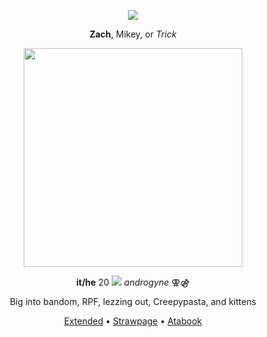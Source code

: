 <p align="center"> 
  <img src="https://komarev.com/ghpvc/?username=slenderverse&color=red">
</p>
<p align="center">
<strong>Zach</strong>, Mikey, or <i>Trick</i>
</p>
<p align="center"> 
  <img src="https://files.catbox.moe/cwusiq.gif" width="350">
</p>
<p align="center">
<strong>it/he</strong> 20 <img src="https://files.catbox.moe/a12rm9.gif"> <i>androgyne</i> ⚢⚣
<p align="center">
Big into bandom, RPF, lezzing out, Creepypasta, and kittens
</p>
<p align="center">
<a href="https://rentry.co/folieadeux">Extended</a> • <a href="https://lesgay.straw.page/">Strawpage</a> • <a href="https://clover.atabook.org">Atabook</a>
</p>

